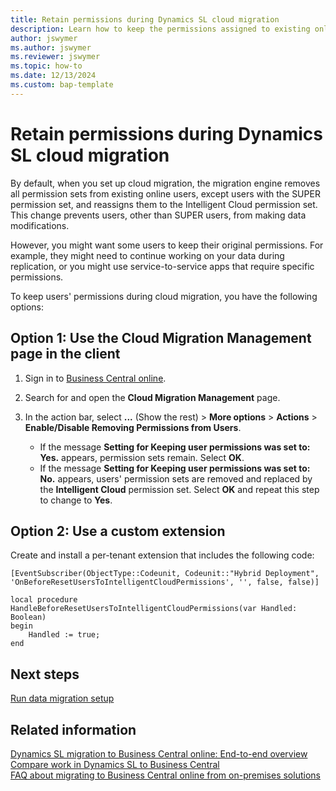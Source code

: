 ```yaml
---
title: Retain permissions during Dynamics SL cloud migration
description: Learn how to keep the permissions assigned to existing online users so they can continue to work as usual during Dynamics SLcloud migration.
author: jswymer 
ms.author: jswymer 
ms.reviewer: jswymer
ms.topic: how-to
ms.date: 12/13/2024
ms.custom: bap-template
---
```

# Retain permissions during Dynamics SL cloud migration

By default, when you set up cloud migration, the migration engine removes all permission sets from existing online users, except users with the SUPER permission set, and reassigns them to the Intelligent Cloud permission set. This change prevents users, other than SUPER users, from making data modifications.

However, you might want some users to keep their original permissions. For example, they might need to continue working on your data during replication, or you might use service-to-service apps that require specific permissions.

To keep users' permissions during cloud migration, you have the following options:

## Option 1: Use the Cloud Migration Management page in the client

1. Sign in to [Business Central online](https://businesscentral.dynamics.com/).
1. Search for and open the **Cloud Migration Management** page.
1. In the action bar, select **...** (Show the rest) > **More options** > **Actions** > **Enable/Disable Removing Permissions from Users**.

   - If the message **Setting for Keeping user permissions was set to: Yes.** appears, permission sets remain. Select **OK**.
   - If the message **Setting for Keeping user permissions was set to: No.** appears, users' permission sets are removed and replaced by the **Intelligent Cloud** permission set. Select **OK** and repeat this step to change to **Yes**.

## Option 2: Use a custom extension

Create and install a per-tenant extension that includes the following code:

```al
[EventSubscriber(ObjectType::Codeunit, Codeunit::"Hybrid Deployment", 'OnBeforeResetUsersToIntelligentCloudPermissions', '', false, false)] 

local procedure HandleBeforeResetUsersToIntelligentCloudPermissions(var Handled: Boolean) 
begin 
    Handled := true; 
end 
```

## Next steps

[Run data migration setup](migration-setup-sl.md)

## Related information

[Dynamics SL migration to Business Central online: End-to-end overview](migrate-sl-overview.md)  
[Compare work in Dynamics SL to Business Central](migrate-dynamics-sl-videos.md)  
[FAQ about migrating to Business Central online from on-premises solutions](faq-migrate-data.md)
